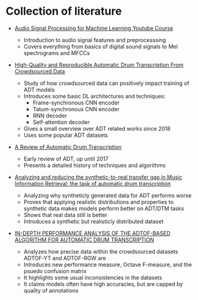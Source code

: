# Collection of literature

* [Audio Signal Processing for Machine Learning Youtube Course](https://www.youtube.com/watch?v=iCwMQJnKk2c&list=PL-wATfeyAMNqIee7cH3q1bh4QJFAaeNv0&ab_channel=ValerioVelardo-TheSoundofAI)
    * Introduction to audio signal features and preprocesssing
    * Covers everything from basics of digital sound signals to Mel spectrograms and MFCCs

* [High-Quality and Reproducible Automatic Drum Transcription
From Crowdsourced Data](https://www.mdpi.com/2624-6120/4/4/42)
    * Study of how crowdsourced data can positively impact training of ADT models
    * Introduces some basic DL architectures and techniques:
        * Frame-synchronous CNN encoder
        * Tatum-synchronous CNN encoder
        * RNN decoder
        * Self-attention decoder
    * Gives a small overview over ADT related works since 2018
    * Uses some popular ADT datasets

* [A Review of Automatic Drum Transcription](https://www.open-access.bcu.ac.uk/6180/1/Wu-et-al.-2018-A-review-of-automatic-drum-transcription.pdf)
    * Early review of ADT, up until 2017
    * Presents a detailed history of techniques and algorithms 

* [Analyzing and reducing the synthetic-to-real transfer gap in Music Information Retrieval: the task of automatic drum transcription](https://arxiv.org/pdf/2407.19823)
    * Analyzing why syntheticly generated data for ADT performs worse
    * Proves that applying realistic distributions and properties to synthetic data makes models perform better on ADT/DTM tasks
    * Shows that real data still is better
    * Introduces a synthetic but realisticly distributed dataset

* [IN-DEPTH PERFORMANCE ANALYSIS OF THE ADTOF-BASED ALGORITHM FOR AUTOMATIC DRUM TRANSCRIPTION](https://diva-portal.org/smash/get/diva2:1887345/FULLTEXT01.pdf)
    * Analyzes how precise data within the crowdsourced datasets ADTOF-YT and ADTOF-RGW are
    * Introduces new performance measure, Octave F-measure, and the psuedo confusion matrix
    * It highlights some usual inconsistencies in the datasets
    * It claims models often have high accuracies, but are capped by quality of annotations